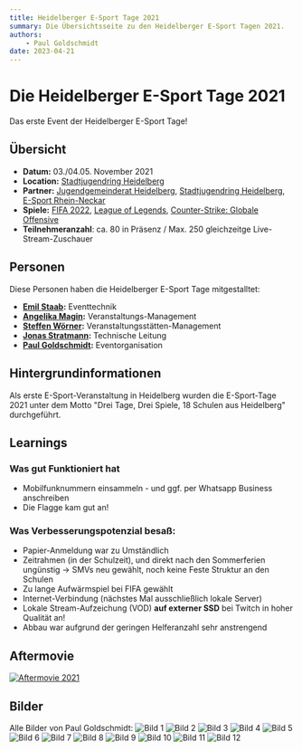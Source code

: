 ```yaml
---
title: Heidelberger E-Sport Tage 2021
summary: Die Übersichtsseite zu den Heidelberger E-Sport Tagen 2021.
authors:
    - Paul Goldschmidt
date: 2023-04-21
---
```


# Die Heidelberger E-Sport Tage 2021
Das erste Event der Heidelberger E-Sport Tage!

## Übersicht
* **Datum:** 03./04.05. November 2021
* **Location:** [Stadtjugendring Heidelberg](../uebersicht/orte/heidelberg-stadtjugendring.md)
* **Partner:** [Jugendgemeinderat Heidelberg](../uebersicht/partner/heidelberg-jugendgemeinderat.md), [Stadtjugendring Heidelberg](../uebersicht/partner/heidelberg-stadtjugendring.md), [E-Sport Rhein-Neckar](../uebersicht/partner/mannheim-esportrheinneckar.md)
* **Spiele:** [FIFA 2022](), [League of Legends](), [Counter-Strike: Globale Offensive]()
* **Teilnehmeranzahl**: ca. 80 in Präsenz / Max. 250 gleichzeitge Live-Stream-Zuschauer

## Personen
Diese Personen haben die Heidelberger E-Sport Tage mitgestalltet:

* **[Emil Staab](../uebersicht/menschen/emilstaab):** Eventtechnik
* **[Angelika Magin](../uebersicht/menschen/angelikamagin):** Veranstaltungs-Management
* **[Steffen Wörner](../uebersicht/menschen/steffenwoerner):** Veranstaltungsstätten-Management
* **[Jonas Stratmann](../uebersicht/menschen/jonasstratmann):** Technische Leitung
* **[Paul Goldschmidt](../uebersicht/menschen/paulgoldschmidt):** Eventorganisation

## Hintergrundinformationen
Als erste E-Sport-Veranstaltung in Heidelberg wurden die E-Sport-Tage 2021 unter dem Motto "Drei Tage, Drei Spiele, 18 Schulen aus Heidelberg" durchgeführt.

## Learnings
### Was gut Funktioniert hat
* Mobilfunknummern einsammeln - und ggf. per Whatsapp Business anschreiben
* Die Flagge kam gut an!
 
### Was Verbesserungspotenzial besaß:
* Papier-Anmeldung war zu Umständlich
* Zeitrahmen (in der Schulzeit), und direkt nach den Sommerferien ungünstig -> SMVs neu gewählt, noch keine Feste Struktur an den Schulen
* Zu lange Aufwärmspiel bei FIFA gewählt
* Internet-Verbindung (nächstes Mal ausschließlich lokale Server)
* Lokale Stream-Aufzeichung (VOD) **auf externer SSD** bei Twitch in hoher Qualität an!
* Abbau war aufgrund der geringen Helferanzahl sehr anstrengend

## Aftermovie
[![Aftermovie 2021](https://img.youtube.com/vi/hgW-Nj9en6I/0.jpg)](https://www.youtube.com/watch?v=hgW-Nj9en6I)

## Bilder
Alle Bilder von Paul Goldschmidt:
![Bild 1](../img/events/esporttage2021/Bild-1.jpg)
![Bild 2](../img/events/esporttage2021/Bild-2.jpg)
![Bild 3](../img/events/esporttage2021/Bild-3.jpg)
![Bild 4](../img/events/esporttage2021/Bild-4.jpg)
![Bild 5](../img/events/esporttage2021/Bild-5.jpg)
![Bild 6](../img/events/esporttage2021/Bild-6.jpg)
![Bild 7](../img/events/esporttage2021/Bild-7.jpg)
![Bild 8](../img/events/esporttage2021/Bild-8.jpg)
![Bild 9](../img/events/esporttage2021/Bild-9.jpg)
![Bild 10](../img/events/esporttage2021/Bild-10.jpg)
![Bild 11](../img/events/esporttage2021/Bild-11.jpg)
![Bild 12](../img/events/esporttage2021/Bild-12.jpg)


